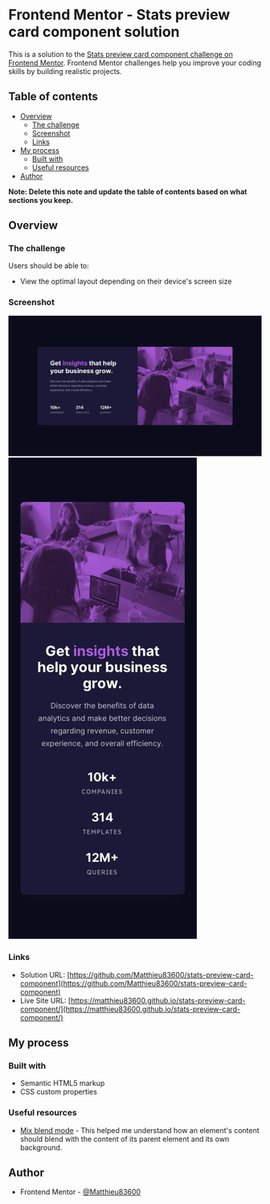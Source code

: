 # Frontend Mentor - Stats preview card component solution

This is a solution to the [Stats preview card component challenge on Frontend Mentor](https://www.frontendmentor.io/challenges/stats-preview-card-component-8JqbgoU62). Frontend Mentor challenges help you improve your coding skills by building realistic projects.

## Table of contents

- [Overview](#overview)
  - [The challenge](#the-challenge)
  - [Screenshot](#screenshot)
  - [Links](#links)
- [My process](#my-process)
  - [Built with](#built-with)
  - [Useful resources](#useful-resources)
- [Author](#author)

**Note: Delete this note and update the table of contents based on what sections you keep.**

## Overview

### The challenge

Users should be able to:

- View the optimal layout depending on their device's screen size

### Screenshot

![](./design/desktop-design.jpg)
![](./design/mobile-design.jpg)

### Links

- Solution URL: [https://github.com/Matthieu83600/stats-preview-card-component](https://github.com/Matthieu83600/stats-preview-card-component)
- Live Site URL: [https://matthieu83600.github.io/stats-preview-card-component/](https://matthieu83600.github.io/stats-preview-card-component/)

## My process

### Built with

- Semantic HTML5 markup
- CSS custom properties

### Useful resources

- [Mix blend mode](https://developer.mozilla.org/fr/docs/Web/CSS/mix-blend-mode) - This helped me understand how an element's content should blend with the content of its parent element and its own background.

## Author

- Frontend Mentor - [@Matthieu83600](https://www.frontendmentor.io/profile/Matthieu83600)
